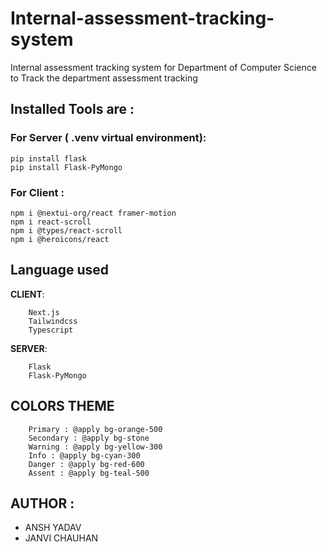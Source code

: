 # Internal-assessment-tracking-system

Internal assessment tracking system for Department of Computer Science to Track the department assessment tracking

## Installed Tools are :

### For **Server** ( .venv virtual environment):

```
pip install flask
pip install Flask-PyMongo
```

### For **Client** :

```
npm i @nextui-org/react framer-motion
npm i react-scroll
npm i @types/react-scroll
npm i @heroicons/react
```

## Language used

**CLIENT**:

```
    Next.js
    Tailwindcss
    Typescript

```

**SERVER**:

```
    Flask
    Flask-PyMongo
```

## COLORS THEME

```
    Primary : @apply bg-orange-500
    Secondary : @apply bg-stone
    Warning : @apply bg-yellow-300
    Info : @apply bg-cyan-300
    Danger : @apply bg-red-600
    Assent : @apply bg-teal-500
```

## AUTHOR :

-   ANSH YADAV
-   JANVI CHAUHAN
